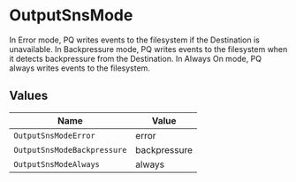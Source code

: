 # OutputSnsMode

In Error mode, PQ writes events to the filesystem if the Destination is unavailable. In Backpressure mode, PQ writes events to the filesystem when it detects backpressure from the Destination. In Always On mode, PQ always writes events to the filesystem.


## Values

| Name                        | Value                       |
| --------------------------- | --------------------------- |
| `OutputSnsModeError`        | error                       |
| `OutputSnsModeBackpressure` | backpressure                |
| `OutputSnsModeAlways`       | always                      |